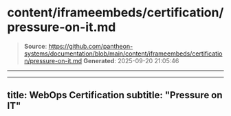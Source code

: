 # content/iframeembeds/certification/pressure-on-it.md

> **Source**: https://github.com/pantheon-systems/documentation/blob/main/content/iframeembeds/certification/pressure-on-it.md
> **Generated**: 2025-09-20 21:05:46

---

---
title: WebOps Certification
subtitle: "Pressure on IT"
---

<Partial file="certification-guide/pressure-on-it.md" />
